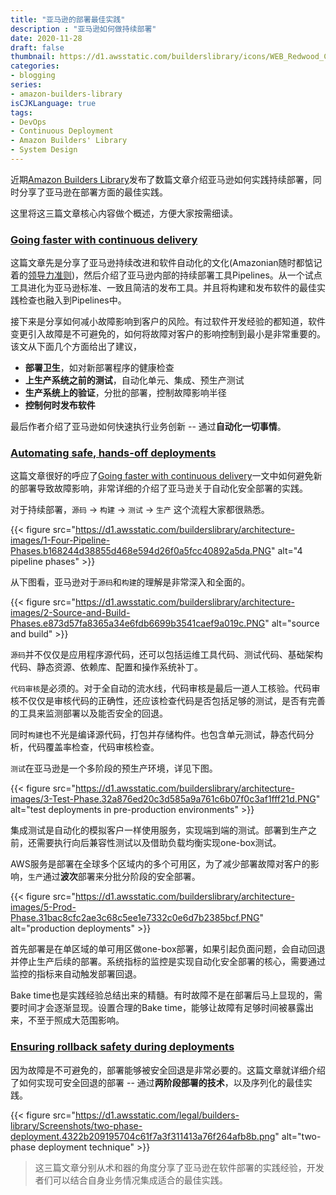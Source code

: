 ```yaml
---
title: "亚马逊的部署最佳实践"
description : "亚马逊如何做持续部署"
date: 2020-11-28
draft: false
thumbnail: https://d1.awsstatic.com/builderslibrary/icons/WEB_Redwood_Card-thumbnail_Software-deployments.89a23234e262e526ee155d5194c52e3aa605ffff.png
categories:
- blogging
series:
- amazon-builders-library
isCJKLanguage: true
tags:
- DevOps
- Continuous Deployment
- Amazon Builders' Library
- System Design
---
```

近期[Amazon Builders Library][amazon-builders-library]发布了数篇文章介绍亚马逊如何实践持续部署，同时分享了亚马逊在部署方面的最佳实践。

这里将这三篇文章核心内容做个概述，方便大家按需细读。

<!--more-->

### [Going faster with continuous delivery][going-faster-with-cd]

这篇文章先是分享了亚马逊持续改进和软件自动化的文化(Amazonian随时都惦记着的[领导力准则][amazon-leadership-principles])，然后介绍了亚马逊内部的持续部署工具Pipelines。从一个试点工具进化为亚马逊标准、一致且简洁的发布工具。并且将构建和发布软件的最佳实践检查也融入到Pipelines中。

接下来是分享如何减小故障影响到客户的风险。有过软件开发经验的都知道，软件变更引入故障是不可避免的，如何将故障对客户的影响控制到最小是非常重要的。该文从下面几个方面给出了建议，
- **部署卫生**，如对新部署程序的健康检查
- **上生产系统之前的测试**，自动化单元、集成、预生产测试
- **生产系统上的验证**，分批的部署，控制故障影响半径
- **控制何时发布软件**

最后作者介绍了亚马逊如何快速执行业务创新 -- 通过**自动化一切事情**。

### [Automating safe, hands-off deployments][automating-safe-hands-off-deployment]

这篇文章很好的呼应了[Going faster with continuous delivery][going-faster-with-cd]一文中如何避免新的部署导致故障影响，非常详细的介绍了亚马逊关于自动化安全部署的实践。

对于持续部署，`源码` -> `构建` -> `测试` -> `生产` 这个流程大家都很熟悉。

{{< figure src="https://d1.awsstatic.com/builderslibrary/architecture-images/1-Four-Pipeline-Phases.b168244d38855d468e594d26f0a5fcc40892a5da.PNG" alt="4 pipeline phases" >}}

从下图看，亚马逊对于`源码`和`构建`的理解是非常深入和全面的。

{{< figure src="https://d1.awsstatic.com/builderslibrary/architecture-images/2-Source-and-Build-Phases.e873d57fa8365a34e6fdb6699b3541caef9a019c.PNG" alt="source and build" >}}

`源码`并不仅仅是应用程序源代码，还可以包括运维工具代码、测试代码、基础架构代码、静态资源、依赖库、配置和操作系统补丁。

`代码审核`是必须的。对于全自动的流水线，代码审核是最后一道人工核验。代码审核不仅仅是审核代码的正确性，还应该检查代码是否包括足够的测试，是否有完善的工具来监测部署以及能否安全的回退。

同时`构建`也不光是编译源代码，打包并存储构件。也包含单元测试，静态代码分析，代码覆盖率检查，代码审核检查。

`测试`在亚马逊是一个多阶段的预生产环境，详见下图。

{{< figure src="https://d1.awsstatic.com/builderslibrary/architecture-images/3-Test-Phase.32a876ed20c3d585a9a761c6b07f0c3af1fff21d.PNG" alt="test deployments in pre-production environments" >}}

集成测试是自动化的模拟客户一样使用服务，实现端到端的测试。部署到生产之前，还需要执行向后兼容性测试以及借助负载均衡实现one-box测试。

AWS服务是部署在全球多个区域内的多个可用区，为了减少部署故障对客户的影响，`生产`通过**波次**部署来分批分阶段的安全部署。

{{< figure src="https://d1.awsstatic.com/builderslibrary/architecture-images/5-Prod-Phase.31bac8cfc2ae3c68c5ee1e7332c0e6d7b2385bcf.PNG" alt="production deployments" >}}

首先部署是在单区域的单可用区做one-box部署，如果引起负面问题，会自动回退并停止生产后续的部署。系统指标的监控是实现自动化安全部署的核心，需要通过监控的指标来自动触发部署回退。

Bake time也是实践经验总结出来的精髓。有时故障不是在部署后马上显现的，需要时间才会逐渐显现。设置合理的Bake time，能够让故障有足够时间被暴露出来，不至于照成大范围影响。

### [Ensuring rollback safety during deployments][ensuring-rollback-safety-during-deployments]

因为故障是不可避免的，部署能够被安全回退是非常必要的。这篇文章就详细介绍了如何实现可安全回退的部署 -- 通过**两阶段部署的技术**，以及序列化的最佳实践。

{{< figure src="https://d1.awsstatic.com/legal/builders-library/Screenshots/two-phase-deployment.4322b209195704c61f7a3f311413a76f264afb8b.png" alt="two-phase deployment technique" >}}

> 这三篇文章分别从术和器的角度分享了亚马逊在软件部署的实践经验，开发者们可以结合自身业务情况集成适合的最佳实践。

[amazon-builders-library]: https://aws.amazon.com/builders-library/
[going-faster-with-cd]: https://aws.amazon.com/builders-library/going-faster-with-continuous-delivery/?did=ba_card&trk=ba_card
[automating-safe-hands-off-deployment]: https://aws.amazon.com/builders-library/automating-safe-hands-off-deployments/?did=ba_card&trk=ba_card
[ensuring-rollback-safety-during-deployments]: https://aws.amazon.com/builders-library/ensuring-rollback-safety-during-deployments/?did=ba_card&trk=ba_card
[amazon-leadership-principles]: https://aws.amazon.com/careers/culture/